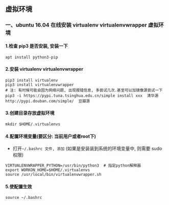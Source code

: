 ## 虚拟环境

### 一、ubuntu 16.04 在线安装 virtualenv  virtualenvwrapper 虚拟环境

#### 1.检查 pip3 是否安装, 安装一下

```
apt install python3-pip
```

#### 2.安装 virtualenv  virtualenvwrapper

```shell
pip3 install virtualenv
pip3 install virtualenvwrapper
# 注: 有时候可能会因为网络问题, 出现报错信息, 多尝试几次.甚至可以加镜像源尝试一下
pip3 -i https://pypi.tuna.tsinghua.edu.cn/simple install xxx  清华源
http://pypi.douban.com/simple/  豆瓣源
```

#### 3.创建目录存放虚拟环境

```shell
mkdir $HOME/.virtualenvs
```

#### 4.配置环境变量(要区分: 当前用户或者root下)

- 打开`~/.bashrc 文件, 添加` (如果是安装装到系统的环境变量中, 则需要 sudo 权限)

```shell
VIRTUALENVWRAPPER_PYTHON=/usr/bin/python3  # 指定python解释器
export WORKON_HOME=$HOME/.virtualenvs
source /usr/local/bin/virtualenvwrapper.sh
```

#### 5.使配置生效

```shell
source ~/.bashrc
```

